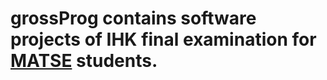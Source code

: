 # grossProg contains software projects of IHK final examination for [MATSE](https://www.matse-ausbildung.de/berufsbild_profil.html/) students.
